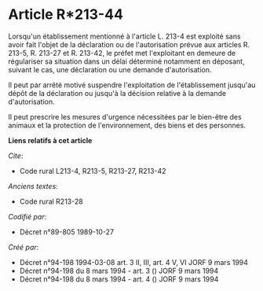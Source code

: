 # Article R*213-44

Lorsqu'un établissement mentionné à l'article L. 213-4 est exploité sans avoir fait l'objet de la déclaration ou de
l'autorisation prévue aux articles R. 213-5, R. 213-27 et R. 213-42, le préfet met l'exploitant en demeure de régulariser sa
situation dans un délai déterminé notamment en déposant, suivant le cas, une déclaration ou une demande d'autorisation.

Il peut par arrêté motivé suspendre l'exploitation de l'établissement jusqu'au dépôt de la déclaration ou jusqu'à la décision
relative à la demande d'autorisation.

Il peut prescrire les mesures d'urgence nécessitées par le bien-être des animaux et la protection de l'environnement, des
biens et des personnes.

**Liens relatifs à cet article**

_Cite_:

  - Code rural L213-4, R213-5, R213-27, R213-42

_Anciens textes_:

  - Code rural R213-28

_Codifié par_:

  - Décret n°89-805 1989-10-27

_Créé par_:

  - Décret n°94-198 1994-03-08 art. 3 II, III, art. 4 V, VI JORF 9 mars 1994
  - Décret n°94-198 du 8 mars 1994 - art. 3 () JORF 9 mars 1994
  - Décret n°94-198 du 8 mars 1994 - art. 4 () JORF 9 mars 1994

